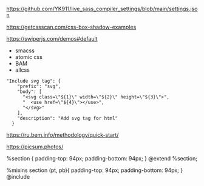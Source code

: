 <!-- settings.json -->
https://github.com/YK911/live_sass_compiler_settings/blob/main/settings.json

<!-- Тени -->
https://getcssscan.com/css-box-shadow-examples

<!-- swiperjs -->
https://swiperjs.com/demos#default

<!-- Методолигии css -->
- smacss
- atomic css
- BAM
- allcss

<!-- Configure User Snippets для svg -->

    "Include svg tag": {
		"prefix": "svg",
		"body": [
		  "<svg class=\"${1}\" width=\"${2}\" height=\"${3}\">",
		  "  <use href=\"${4}\"></use>",
		  "</svg>"
		],
		"description": "Add svg tag for html"
	  }

<!-- Методология БЭМ -->
https://ru.bem.info/methodology/quick-start/


<!-- Рандомные фото -->
https://picsum.photos/


<!-- Переменные -->
%section {
    padding-top: 94px;
    padding-bottom: 94px;
}
@extend %section;


%mixins section (pt, pb){
    padding-top: 94px;
    padding-bottom: 94px;
}
@include